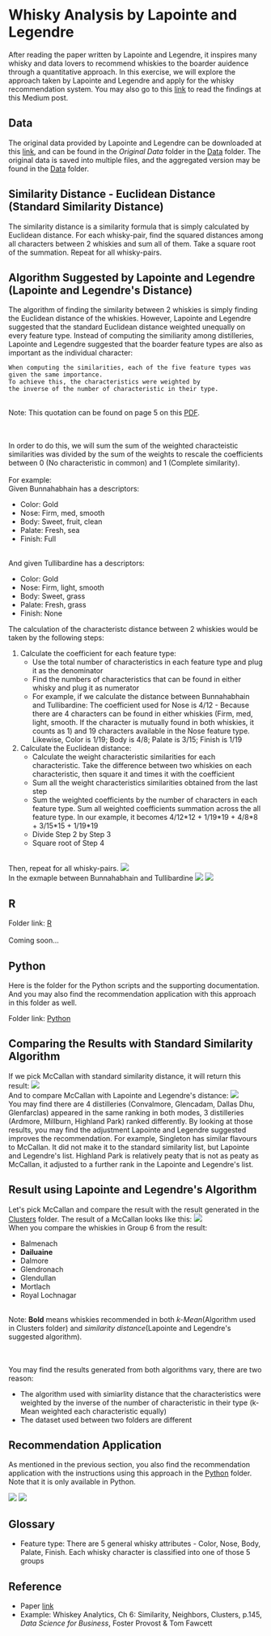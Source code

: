 # Whisky Analysis by Lapointe and Legendre
After reading the paper written by Lapointe and Legendre, it inspires many whisky and data lovers to recommend whiskies to the boarder auidence through a quantitative approach. In this exercise, we will explore the approach taken by Lapointe and Legendre and apply for the whisky recommendation system. You may also go to this <a href="https://medium.com/@jjsham/improving-the-scotch-whisky-recommendation-application-325168491fda">link</a> to read the findings at this Medium post.


## Data
The original data provided by Lapointe and Legendre can be downloaded at this <a href="http://www.numericalecology.com/labo/Scotch/ScotchData.zip">link</a>, and can be found in the <i>Original Data</i> folder in the [Data](/Data) folder. The original data is saved into multiple files, and the aggregated version may be found in the [Data](/Data) folder.

## Similarity Distance - Euclidean Distance (Standard Similarity Distance)
The similarity distance is a similarity formula that is simply calculated by Euclidean distance. For each whisky-pair, find the squared distances among all characters between 2 whiskies and sum all of them. Take a square root of the summation. Repeat for all whisky-pairs.

## Algorithm Suggested by Lapointe and Legendre (Lapointe and Legendre's Distance)
The algorithm of finding the similarity between 2 whiskies is simply finding the Euclidean distance of the whiskies. However, Lapointe and Legendre suggested that the standard Euclidean distance weighted unequally on every feature type. Instead of computing the similiarity among distilleries, Lapointe and Legendre suggested that the boarder feature types are also as important as the individual character:

```
When computing the similarities, each of the five feature types was given the same importance. 
To achieve this, the characteristics were weighted by 
the inverse of the number of characteristic in their type.
```

<br>
Note: This quotation can be found on page 5 on this <a href="http://www.numericalecology.com/reprints/Appl%20Stat%2043,%201994.pdf">PDF</a>.

<br><br>
In order to do this, we will sum the sum of the weighted characteistic similarities was divided by the sum of the weights to rescale the coefficients between 0 (No characteristic in common) and 1 (Complete similarity).
<br><br>
For example:<br>
Given Bunnahabhain has a descriptors:
<ul>
	<li>Color: Gold</li>
	<li>Nose: Firm, med, smooth</li>
	<li>Body: Sweet, fruit, clean</li>
	<li>Palate: Fresh, sea</li>
	<li>Finish: Full</li>
</ul>

<br>
And given Tullibardine has a descriptors:
<ul>
	<li>Color: Gold</li>
	<li>Nose: Firm, light, smooth</li>
	<li>Body: Sweet, grass</li>
	<li>Palate: Fresh, grass</li>
	<li>Finish: None</li>
</ul>

The calculation of the characteristc distance between 2 whiskies would be taken by the following steps:
<ol>
	<li>Calculate the coefficient for each feature type:
		<ul>
			<li>Use the total number of characteristics in each feature type and plug it as the denominator</li>
			<li>Find the numbers of characteristics that can be found in either whisky and plug it as numerator</li>
			<li>For example, if we calculate the distance between Bunnahabhain and Tullibardine: The coefficient used for Nose is 4/12 - Because there are 4 characters can be found in either whiskies (Firm, med, light, smooth. If the character is mutually found in both whiskies, it counts as 1) and 19 characters available in the Nose feature type. Likewise, Color is 1/19; Body is 4/8; Palate is 3/15; Finish is 1/19</li>
		</ul>
	</li>
	<li>Calculate the Euclidean distance:
		<ul>
			<li>Calculate the weight characteristic similarities for each characteristic. Take the difference between two whiskies on each characteristic, then square it and times it with the coefficient</li>
			<li>Sum all the weight characteristics similarities obtained from the last step</li>
			<li>Sum the weighted coefficients by the number of characters in each feature type. Sum all weighted coefficients summation across the all feature type. In our example, it becomes 4/12*12 + 1/19*19 + 4/8*8 + 3/15*15 + 1/19*19</li>
			<li>Divide Step 2 by Step 3</li>
			<li>Square root of Step 4</li>
		</ul>
	</li>
</ol>
<br>
Then, repeat for all whisky-pairs.

<img src="../Images/lapointe_formula.png">


<br>
In the exmaple between Bunnahabhain and Tullibardine
<img src="../Images/ex_cofficient.png">
<img src="../Images/ex_lapointe_formula.png">

## R
Folder link: [R](R)
<br><br>
Coming soon...

## Python
Here is the folder for the Python scripts and the supporting documentation. And you may also find the recommendation application with this approach in this folder as well.
<br>

Folder link: [Python](Python)


## Comparing the Results with Standard Similarity Algorithm
If we pick McCallan with standard similarity distance, it will return this result:
<img src="../Images/standard_dev_mccallan.png">
<br>
And to compare McCallan with Lapointe and Legendre's distance:
<img src="../Images/recom_lapointe_dev_mccallan.png">
<br>
You may find there are 4 distilleries (Convalmore, Glencadam, Dallas Dhu, Glenfarclas) appeared in the same ranking in both modes, 3 distilleries (Ardmore, Millburn, Highland Park) ranked differently. By looking at those results, you may find the adjustment Lapointe and Legendre suggested improves the recommendation. For example, Singleton has similar flavours to McCallan. It did not make it to the standard similarity list, but Lapointe and Legendre's list. Highland Park is relatively peaty that is not as peaty as McCallan, it adjusted to a further rank in the Lapointe and Legendre's list.


## Result using Lapointe and Legendre's Algorithm
Let's pick McCallan and compare the result with the result generated in the [Clusters](../Clusters) folder. The result of a McCallan looks like this:
<img src="../Images/recom_lapointe_dev_mccallan.png">
<br>
When you compare the whiskies in Group 6 from the result:
<ul>
	<li>Balmenach</li>
	<li><b>Dailuaine</b></li>
	<li>Dalmore</li>
	<li>Glendronach</li>
	<li>Glendullan</li>
	<li>Mortlach</li>
	<li>Royal Lochnagar</li>
</ul>
<br>
Note: <b>Bold</b> means whiskies recommended in both <i>k-Mean</i>(Algorithm used in Clusters folder) and <i>similarity distance</i>(Lapointe and Legendre's suggested algorithm).

<br><br>
You may find the results generated from both algorithms vary, there are two reason: 
<ul>
	<li>The algorithm used with simiarlity distance that the characteristics were weighted by the inverse of the number of characteristic in their type (k-Mean weighted each characteristic equally)</li>
	<li>The dataset used between two folders are different</li>
</ul>

## Recommendation Application
As mentioned in the previous section, you also find the recommendation application with the instructions using this approach in the [Python](Python) folder. Note that it is only available in Python.

<img src="../Images/lapointe_favwhisky_recomm.png">
<img src="../Images/lapointe_maccallan_recomm.png">


## Glossary
<ul>
	<li>Feature type: There are 5 general whisky attributes - Color, Nose, Body, Palate, Finish. Each whisky character is classified into one of those 5 groups</li>
</ul>


## Reference
* Paper <a href="http://www.numericalecology.com/data/scotch.html">link</a>
* Example: Whiskey Analytics, Ch 6: Similarity, Neighbors, Clusters, p.145, <i>Data Science for Business</i>, Foster Provost & Tom Fawcett